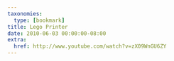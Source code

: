 ```yaml
---
taxonomies:
  type: [bookmark]
title: Lego Printer
date: 2010-06-03 00:00:00-08:00
extra:
  href: http://www.youtube.com/watch?v=zX09WnGU6ZY
---
```

